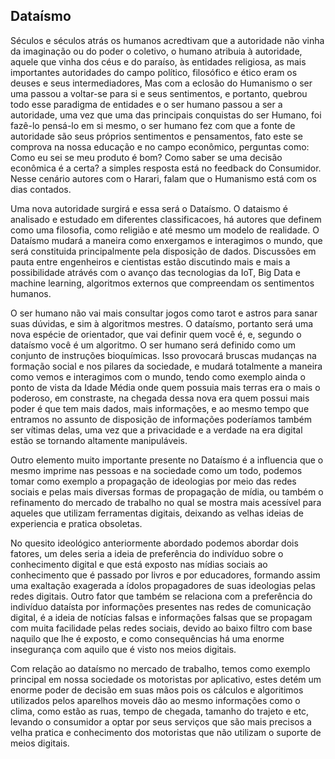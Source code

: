 ## Dataísmo

Séculos e séculos atrás os humanos acredtivam que a autoridade não vinha da imaginação ou do poder o coletivo, o humano atribuia à autoridade, aquele que vinha dos céus e do paraíso, às entidades religiosa, as mais importantes autoridades do campo político, filosófico e ético eram os deuses e seus intermediadores, Mas com a eclosão do Humanismo o ser uma passou a voltar-se para si e seus sentimentos, e portanto, quebrou todo esse paradigma de entidades e o ser humano passou a ser a autoridade, uma vez que uma das principais conquistas do ser Humano, foi fazê-lo pensá-lo em si mesmo, o ser humano fez com que a fonte de autoridade são seus próprios sentimentos e pensamentos, fato este se comprova na nossa educação e no campo econômico, perguntas como: Como eu sei se meu produto é bom? Como saber se uma decisão econômica é a certa? a simples resposta está no feedback do Consumidor. Nesse cenário autores com o Harari, falam que o Humanismo está com os dias contados. 

Uma nova autoridade surgirá e essa será o Dataísmo. O dataismo é analisado e estudado em diferentes classificacoes, há autores que definem como uma filosofia, como religião e até mesmo um modelo de realidade. O Dataísmo mudará a maneira como enxergamos e interagimos o mundo, que será constituida principalmente pela disposição de dados. Discussões em pauta entre engenheiros e cientistas estão discutindo mais e mais a possibilidade atrávés com o avanço das tecnologias da IoT, Big Data e machine learning, algoritmos externos que compreendam os sentimentos humanos.

O ser humano não vai mais consultar jogos como tarot e astros para sanar suas dúvidas, e sim à algoritmos mestres. O dataísmo, portanto será uma nova espécie de orientador, que vai definir quem você é, e, segundo o dataísmo você é um algoritmo. O ser humano será definido como um conjunto de instruções bioquímicas. Isso provocará bruscas mudanças na formação social e nos pilares da sociedade, e mudará totalmente a maneira como vemos e interagimos com o mundo, tendo como exemplo ainda o ponto de vista da Idade Média onde quem possuia mais terras era o mais o poderoso, em constraste, na chegada dessa nova era quem possui mais poder é que tem mais dados, mais informações, e ao mesmo tempo que entramos no assunto de disposição de informações poderíamos também ser vítimas delas, uma vez que a privacidade e a verdade na era digital estão se tornando altamente manipuláveis.

Outro elemento muito importante presente no Dataísmo é a influencia que o mesmo imprime nas pessoas e na sociedade como um todo, podemos tomar como exemplo a propagação de ideologias por meio das redes sociais e pelas mais diversas formas de propagação de mídia, ou também o refinamento do mercado de trabalho no qual se mostra mais acessível para aqueles que utilizam ferramentas digitais, deixando as velhas ideias de experiencia e pratica obsoletas.

No quesito ideológico anteriormente abordado podemos abordar dois fatores, um deles seria a ideia de preferência do indivíduo sobre o conhecimento digital e que está exposto nas mídias sociais ao conhecimento que é passado por livros e por educadores, formando assim uma exaltação exagerada a ídolos propagadores de suas ideologias pelas redes digitais. Outro fator que também se relaciona com a preferência do indivíduo dataísta por informações presentes nas redes de comunicação digital, é a ideia de notícias falsas e informações falsas que se propagam com muita facilidade pelas redes sociais, devido ao baixo filtro com base naquilo que lhe é exposto, e como consequências há uma enorme insegurança com aquilo que é visto nos meios digitais.

Com relação ao dataísmo no mercado de trabalho, temos como exemplo principal em nossa sociedade os motoristas por aplicativo, estes detém um enorme poder de decisão em suas mãos pois os cálculos e algoritimos utilizados pelos aparelhos moveis dão ao mesmo informações como o clima, como estão as ruas, tempo de chegada, tamanho do trajeto e etc, levando o consumidor a optar por seus serviços que são mais precisos  a velha pratica e conhecimento dos motoristas que não utilizam o suporte de meios digitais.



